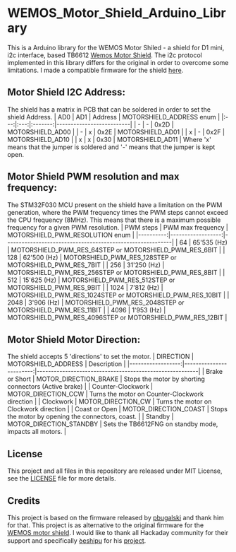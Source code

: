 # WEMOS_Motor_Shield_Arduino_Library
This is a Arduino library for the WEMOS Motor Shiled - a shield for D1 mini, i2c interface, based TB6612 [Wemos Motor Shield](https://wiki.wemos.cc/products:d1_mini_shields:motor_shield).
The i2c protocol implemented in this library differs for the original in order to overcome some limitations.
I made a compatible firmware for the shield [here](https://github.com/danielfmo/wemos_motor_shield).

## Motor Shield I2C Address:
The shield has a matrix in PCB that can be soldered in order to set the shield Address.
| AD0 | AD1 | Address | MOTORSHIELD_ADDRESS enum |
|:---:|:---:|:-------:|--------------------------|
|  -  |  -  | 0x2D    | MOTORSHIELD_AD00         |
|  -  |  x  | 0x2E    | MOTORSHIELD_AD01         |
|  x  |  -  | 0x2F    | MOTORSHIELD_AD10         |
|  x  |  x  | 0x30    | MOTORSHIELD_AD11         |
Where 'x' means that the jumper is soldered and '-' means that the jumper is kept open.

## Motor Shield PWM resolution and max frequency:
The STM32F030 MCU present on the shield have a limitation on the PWM generation, where the PWM frequency
times the PWM steps cannot exceed the CPU frequency (8MHz). This means that there is a maximum possible frequency for a given PWM resolution.
| PWM steps | PWM max frequency | MOTORSHIELD_PWM_RESOLUTION enum                           |
|----------:|------------------:|-----------------------------------------------------------|
|        64 |       65'535 (Hz) | MOTORSHIELD_PWM_RES_64STEP or MOTORSHIELD_PWM_RES_6BIT    |
|       128 |       62'500 (Hz) | MOTORSHIELD_PWM_RES_128STEP or MOTORSHIELD_PWM_RES_7BIT   |
|       256 |       31'250 (Hz) | MOTORSHIELD_PWM_RES_256STEP or MOTORSHIELD_PWM_RES_8BIT   |
|       512 |       15'625 (Hz) | MOTORSHIELD_PWM_RES_512STEP or MOTORSHIELD_PWM_RES_9BIT   |
|      1024 |        7'812 (Hz) | MOTORSHIELD_PWM_RES_1024STEP or MOTORSHIELD_PWM_RES_10BIT |
|      2048 |        3'906 (Hz) | MOTORSHIELD_PWM_RES_2048STEP or MOTORSHIELD_PWM_RES_11BIT |
|      4096 |        1'953 (Hz) | MOTORSHIELD_PWM_RES_4096STEP or MOTORSHIELD_PWM_RES_12BIT |

## Motor Shield Motor Direction:
The shield accepts 5 'directions' to set the motor.
|         DIRECTION |     MOTORSHIELD_ADDRESS | Description                                             |
|------------------:|------------------------:|---------------------------------------------------------|
|    Brake or Short |   MOTOR_DIRECTION_BRAKE | Stops the motor by shorting connectors (Active brake)   |
| Counter-Clockwork |     MOTOR_DIRECTION_CCW | Turns the motor on Counter-Clockwork direction          |
|         Clockwork |      MOTOR_DIRECTION_CW | Turns the motor on Clockwork direction                  |
|     Coast or Open |   MOTOR_DIRECTION_COAST | Stops the motor by opening the connectors, coast.       |
|           Standby | MOTOR_DIRECTION_STANDBY | Sets the TB6612FNG on standby mode, impacts all motors. |

## License
This project and all files in this repository are released under MIT License, see the [LICENSE](LICENSE.md) file for more details.

## Credits
This project is based on the firmware released by [pbugalski](https://github.com/pbugalski/wemos_motor_shield) and thank him for that.
This project is as alternative to the original firmware for the [WEMOS motor shield](https://github.com/wemos/Motor_Shield_Firmware).
I would like to thank all Hackaday community for their support and specifically [ꝺeshipu](https://hackaday.io/deshipu) for his [project](https://hackaday.io/project/18439-motor-shield-reprogramming?page=1#discussion-list).